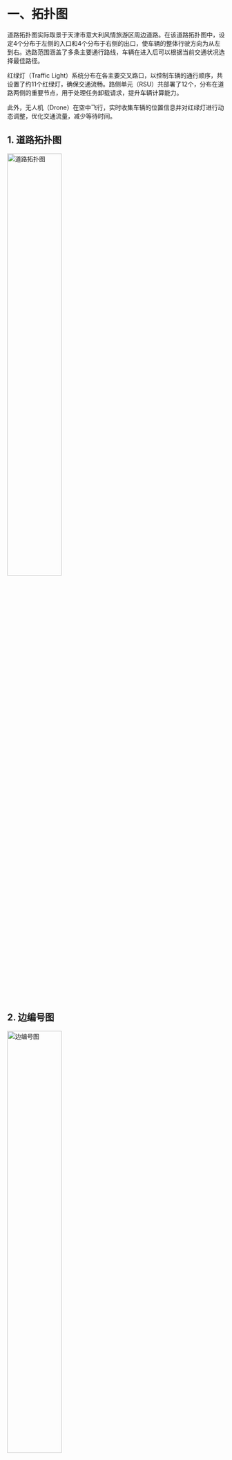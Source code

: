 <head>
    <script src="https://cdn.mathjax.org/mathjax/latest/MathJax.js?config=TeX-AMS-MML_HTMLorMML" type="text/javascript"></script>
    <script type="text/x-mathjax-config">
        MathJax.Hub.Config({
            tex2jax: {
            skipTags: ['script', 'noscript', 'style', 'textarea', 'pre'],
            inlineMath: [['$','$']]
            }
        });
    </script>
</head>

# 一、拓扑图
道路拓扑图实际取景于天津市意大利风情旅游区周边道路。在该道路拓扑图中，设定4个分布于左侧的入口和4个分布于右侧的出口，使车辆的整体行驶方向为从左到右。选路范围涵盖了多条主要通行路线，车辆在进入后可以根据当前交通状况选择最佳路径。

红绿灯（Traffic Light）系统分布在各主要交叉路口，以控制车辆的通行顺序，共设置了约11个红绿灯，确保交通流畅。路侧单元（RSU）共部署了12个，分布在道路两侧的重要节点，用于处理任务卸载请求，提升车辆计算能力。

此外，无人机（Drone）在空中飞行，实时收集车辆的位置信息并对红绿灯进行动态调整，优化交通流量，减少等待时间。
## 1. 道路拓扑图
<img src="./others/png图/道路拓扑图.png" alt="道路拓扑图" style="width: 50%; height: auto;" />

## 2. 边编号图

<img src="./others/png图/边编号图.png" alt="边编号图" style="width: 50%; height: auto;" />

## 3. 红绿灯编号图

<img src="./others/png图/红绿灯编号图.png" alt="红绿灯编号图" style="width: 50%; height: auto;" />

## 4. 路口编号图

<img src="./others/png图/路口编号图.png" alt="路口编号图" style="width: 50%; height: auto;" />

## 5. 无人机编号图

<img src="./others/png图/无人机编号图.png" alt="无人机编号图" style="width: 50%; height: auto;" />

## 5. RSU编号图

<img src="./others/png图/RSU编号图.png" alt="RSU编号图" style="width: 50%; height: auto;" />

## 6. 汇总叠加图

<img src="./others/png图/汇总叠加图.png" alt="汇总叠加图" style="width: 50%; height: auto;" />



# 二、排队时延、传输时延、计算时延

## 1. 排队时延  $ T_q $

### 定义

排队时延描述了任务在边缘单元的服务队列中等待被处理的时间。对于车辆发出的任务请求，可能因边缘单元负载较高而需要等待。

### 公式

$$
T_q = \frac{\lambda \cdot E[S^2]}{2 \cdot (1 - \lambda \cdot E[S])}
$$

### 参数含义

- $ \lambda $：任务到达率，表示单位时间内到达边缘节点的任务数量，它反映了系统的输入负载强度。单位为任务/秒
- $E[S] $：任务的平均服务时间，即边缘单元处理单个任务的时间，其包括计算时延和其它开销时延。单位为秒/任务。
- $E[S^2]$：服务时间的二阶矩，用于描述服务时间的波动性。


## 2. 传输时延 $ T_ {\text{tra}} $

### 定义

传输时延是数据从车辆传输到边缘节点的时间，包含信道传播、网络争用和数据传输。

### 公式

$$
T_{\text{tra}} = T_{\text{pro}} + T_{\text{contention}} + T_{\text{transmission}}
$$

- **信道传播时延**：
  $$
  T_{\text{pro}} = \frac{d}{v}
  $$
- **网络争用时延**：
  $$
  T_{\text{contention}} = E[N] \cdot T_{\text{slot}}
  $$
  
  其中：
  $$
  T_{\text{slot}} = P_{\text{idle}} \cdot T_{\text{idle}} + P_c \cdot T_{\text{collision}} + P_s \cdot T_{\text{success}}
  $$
- **数据传输时延**：
  $$
  T_{\text{transmission}} = \frac{L}{C}
  $$

### 参数含义

1. **信道传播时延 $ T_{\text{pro}} $**：
   
   - $d $：车辆到边缘节点的物理距离，单位为米。
   - $ v $：信号传播速度，单位为米/秒。
2. **网络争用时延 $ T_{\text{contention}} $**：
   
   - $E[N] $：平均争用次数。
   - $P_{\text{idle}}, P_c, P_s $：空闲、冲突、成功传输的概率。
   - $ T_{\text{idle}}, T_{\text{collision}}, T_{\text{success}} $：空闲、冲突、成功传输时隙的时长（单位：秒）。
3. **数据传输时延 $ T_{\text{transmission}} $**：
   
   - $ L $：数据包的大小，单位为比特。
   - $ C $：信道容量，单位为比特/秒。

## 3. 计算时延 $ T_ {\text{cal}} $

### 定义

计算时延是任务在边缘节点被处理所需的时间，与任务复杂度和计算资源相关。

### 公式

$$
T_{\text{cal}} = \frac{k \cdot L}{i \cdot \mu_t}
$$


### 参数含义

1. **任务复杂度 $ k \cdot c $**：
   
   - $k $：计算复杂度因子，表示每比特数据需要执行的计算量（单位：FLOPs/比特）。k 的值取决于任务类型和算法。
   - $ L$：数据包大小，单位为比特。
2. **计算资源分配**：
   
   - $ i $：分配的计算资源单元数量（如 CPU 核数）。
   - $\mu_t $：每个计算资源单元的计算能力，单位为 FLOPs/秒。

## 4. 完整通信总时延

完整的通信总时延为：

$$
T_{\text{total}} = T_{\text{tra}} + T_q + T_{\text{cal}} 
$$




# 三、性能指标

## 1. 任务卸载平均处理延时

**计算公式**:

$$
T_{avg} = \frac{1}{N} \sum_{i=1}^{N} T_i
$$

**参数**:

* \( T_i \): 第 \( i \) 个任务的处理延时
* \( N \): 任务总数

## 2. RSU总车辆服务数量

**计算公式**:

$$
S_{RSU} = \sum_{j=1}^{M} C_j
$$

**参数**:

* \( C_j \): 第 \( j \) 个 RSU 服务的车辆数量
* \( M \): RSU 总数

## 3. RSU边缘计算吞吐量

**计算公式**:

$$
H = \frac{\sum_{k=1}^{P} D_k}{T}
$$

**参数**:

* \( D_k \): 第 \( k \) 个任务的计算数据量
* \( P \): 总任务数
* \( T \): 总处理时间

## 4. 车辆在红绿灯处的平均等待时间

**计算公式**:

$$
W_{avg} = \frac{1}{Q} \sum_{l=1}^{Q} W_l
$$

**参数**:

* \( W_l \): 第 \( l \) 辆车的等待时间
* \( Q \): 红绿灯前的总车辆数量

## 5. 交通流量

**计算公式**:

$$
F = \frac{N_{v}}{T_{interval}}
$$

**参数**:

* \( N_{v} \): 在特定时间段内通过的车辆数量
* \( T_{interval} \): 该时间段的持续时间（单位：小时）

# 四、json字段说明

### Car.json
**字段说明**：
- `id`: 车辆的唯一标识符。
- `offload_probability`: 任务卸载的概率，表示车辆有多大可能将计算任务卸载到路边单元（RSU）。
- `latency_requirement`: 车辆对任务处理的时延要求，以秒为单位。
- `position`: 车辆的当前位置，表示为坐标列表 `[x, y]`。
- `speed`: 车辆的行驶速度，以 km/h 为单位。
- `entry_node`: 车辆进入道路网络的节点。
- `exit_node`: 车辆从道路网络出去的节点。
- `edge_id`: 车辆当前所在道路段的 ID。

### Drone.json
**字段说明**：
- `id`: 无人机的唯一标识符。
- `position`: 无人机的当前位置，表示为坐标列表 `[x, y, z]`，其中 `z` 为高度。
- `computation_capacity`: 无人机的计算能力，以某单位表示。
- `concurrency_capacity`: 无人机同时处理任务的能力，表示它可以同时执行的任务数。

### Node.json
**字段说明**：
- `id`: 节点的唯一标识符。
- `position`: 节点的位置，表示为坐标列表 `[x, y]`。
- `node_type`: 节点类型，数字表示，如1、2、3等，具体类型需要根据系统设计确定。
- `traffic_light_node`: 是否有交通灯控制的节点，数字标识（例如0为无交通灯，1为有）。
- `rsu_ids`: 与此节点关联的 RSU（路边单元）的 ID 列表。
- `drone_ids`: 与此节点关联的无人机的 ID 列表。

### Road.json
**字段说明**：
- `id`: 道路段的唯一标识符。
- `node1`: 道路起点的节点 ID。
- `node2`: 道路终点的节点 ID。
- `length`: 道路长度，单位为米。

### Traffic_light.json
**字段说明**：
- `id`: 交通灯的唯一标识符。
- `current_state`: 交通灯的当前状态，数字表示（如1为绿灯，2为红灯等）。
- `remaining_time`: 交通灯当前状态剩余时间，单位为秒。
- `durations`: 交通灯每个状态的持续时间列表，以秒为单位。

### RSU.json
**字段说明**：
- `id`: 路边单元（RSU）的唯一标识符。
- `computation_capacity`: RSU的计算能力，以某单位表示。
- `concurrency_capacity`: RSU可以同时处理的任务数量。


# 五、强化学习

以下是针对车辆任务卸载到路侧单元（RSU）问题的POMDP建模，目标是通过强化学习优化任务分配策略，最小化任务处理延时。

---

# **1. 部分可观察马尔可夫决策过程（POMDP）建模**

#### **1.1 状态空间 (State,**  **$S_t$**​ **)**

全局状态包括车辆与RSU的任务和网络信息。状态定义为：

$$
S_t = \{\sum_{i=1}^MV_{i,t}, \sum_{j=1}^NR_{j,t}, \sum_{i=1}^M\sum_{j=1}^NNet_{(i,j),t}\}
$$

* $V_{i,t} = \{D_{i,t}, \tau_{i,t}, p_{i,t}\}$，$V_{i,t}$ 是车辆 $i$ 在时间 $t$ 的状态向量，包含以下信息：

  * $D_{i,t}$：车辆 $i$ 当前时间槽生成的任务数据大小（单位：KB）。
  * $\tau_{i,t}$：车辆 $i$ 的任务延迟需求（单位：ms）。
  * $p_{i,t}$：车辆 $i$ 的计算能力（单位：CPU MHz）。
* $R_{j,t} = \{C_{j,t}, Q_{j,t}\}$，$R_{j,t}$ 是 RSU $j$ 在时间 $t$ 的状态向量，包含以下信息：

  * $C_{j,t}$：RSU $j$ 的当前计算资源（单位：CPU MHz）。
  * $Q_{j,t}$：RSU $j$ 的任务队列长度（单位：任务数）。
* $Net_{(i,j),t} = \{B_{(i,j),t}, S_{(i,j),t}\}$，$Net_{(i,j),t}$是车辆 $i$ 与 RSU $j$ 的网络状态，包含以下信息：

  * $B_{(i,j),t}$：车辆 $i$ 与 RSU $j$ 的通信带宽（单位：MHz）。
  * $S_{(i,j),t}$：车辆 $i$ 与 RSU $j$ 的信道质量（单位：信噪比，dB）。

---

#### **1.2 观测空间 (Observation,**  **$O_t$**​ **)**

由于部分可观察，车辆只能观测到自身信息及服务范围内RSU的部分状态。观测定义为：

$$
O_{t}=\{V_{t},\{R_{k,t},Net_{k,t}\}\mid 
 k\in\mathcal{K}\}
$$

其中：

* **$\mathcal{K}$**：车辆服务范围内的 RSU 集合。

---

#### **1.3 动作空间 (Action,**  **$a_t$**​ **)**

动作是任务分配策略，定义为任务分配比例向量：

$$
a_t = [w_1, w_2, \dots, w_K] ， 
 k\in\mathcal{K}
$$

* $w_k \in [0, 1]$：表示任务分配给服务范围内RSU $k$ 的比例。
* 满足约束：$\sum_{k=1}^K w_k = 1$

---

#### **1.4 奖励函数 (Reward,**  **$R_t$**​ **)**

奖励函数用于量化动作的好坏，目标是最小化任务总延时。奖励函数通过以下两个主要部分来表示：

$$
R(T_{total},E)=\alpha\cdot R_{T}(T_{total})+\beta\cdot R_{E}(E)
$$

其中$\alpha$ 和 $\beta$ 分别代表延时和能耗在奖励函数中的权重，满足 $\alpha + \beta = 1$。

* ###### 延时奖励 $R_T(T_{\text{total}})$：

  根据总延时 $T_{\text{total}}$ 相对于阈值进行分段：

  $$
  R_T(T_{\text{total}}) =
  \begin{cases}
  1 & \text{若 } T_{\text{total}} \leq T_{\text{ideal}} \\
  \frac{T_{\text{acpt}} - T_{\text{total}}}{T_{\text{acpt}} - T_{\text{ideal}}} & \text{若 } T_{\text{ideal}} < T_{\text{total}} \leq T_{\text{acpt}} \\
  0 & \text{若 } T_{\text{total}} > T_{\text{acpt}}
  \end{cases}
  $$

  其中：

  * $T_{\text{total}}$：为排队时延$T_{\text{tra}}$、传输时延$T_q$、计算时延$T_{\text{cal}}$的总和。即$T_{\text{total}} = T_{\text{tra}} + T_q +T_{\text{cal}}$
  * $T_{\text{ideal}}$：系统期望达到的最佳延时。
  * $T_{\text{acpt}}$：任务卸载过程仍可接受的最大延时。
* ###### 能耗奖励 $R_E(E)$

  根据能耗 $E$ 是否超过阈值进行分段：

  $$
  R_E(E) =
  \begin{cases}
  1 & \text{若 } E \leq E_{\text{max}} \\
  \frac{E_{\text{max}}}{E} & \text{若 } E > E_{\text{max}}
  \end{cases}
  $$

  其中：

  * $E$：任务卸载过程中的能量消耗。
  * $E_{\text{max}}$：允许的最大能耗

最终将综合奖励函数 $R(T_{\text{total}}, E)$展开得到如下分段函数：

$$
R(T_{\text{total}}, E) =
\begin{cases}
\alpha \cdot 1 + \beta \cdot 1 & \text{若 } T_{\text{total}} \leq T_{\text{ideal}} \text{ 且 } E \leq E_{\text{max}} \\
\alpha \cdot \frac{T_{\text{acpt}} - T_{\text{total}}}{T_{\text{acpt}} - T_{\text{ideal}}} + \beta \cdot 1 & \text{若 } T_{\text{ideal}} < T_{\text{total}} \leq T_{\text{acpt}} \text{ 且 } E \leq E_{\text{max}} \\
\alpha \cdot 0 + \beta \cdot 1 & \text{若 } T_{\text{total}} > T_{\text{acpt}} \text{ 且 } E \leq E_{\text{max}} \\
\alpha \cdot 1 + \beta \cdot \frac{E_{\text{max}}}{E} & \text{若 } T_{\text{total}} \leq T_{\text{ideal}} \text{ 且 } E > E_{\text{max}} \\
\alpha \cdot \frac{T_{\text{acpt}} - T_{\text{total}}}{T_{\text{acpt}} - T_{\text{ideal}}} + \beta \cdot \frac{E_{\text{max}}}{E} & \text{若 } T_{\text{ideal}} < T_{\text{total}} \leq T_{\text{acpt}} \text{ 且 } E > E_{\text{max}} \\
\alpha \cdot 0 + \beta \cdot \frac{E_{\text{max}}}{E} & \text{若 } T_{\text{total}} > T_{\text{acpt}} \text{ 且 } E > E_{\text{max}}
\end{cases}
$$

---

#### **1.6 策略目标**

优化目标是最大化长期累积奖励，即：

$$
\max_{\pi} \mathbb{E}_\pi \left[\sum_{t=0}^\infty \gamma^t R_t\right]
$$

* $\pi$：任务分配策略，定义为在观测 $o_t$ 下选择动作 $a_t$ 的概率分布。

* $\gamma \in [0, 1]$：折扣因子，控制未来奖励的权重。

# **六、强化学习算法**

> 如果后面的看不上，在这挑一个看看有没有看得上的
>
> ### 推荐算法综述
>
> * **MADDPG**：适合需要连续动作空间和高度协作的任务卸载场景，能够通过集中训练提升智能体协调能力。
> * **QMIX**：适用于大规模智能体系统和离散动作空间，通过值函数的混合确保全局最优性。
> * **COMA**：通过反事实基准解决信用分配问题，适合需要精确策略协作的复杂任务卸载场景。
> * **MAPPO**：结合 PPO 的稳定性和多智能体扩展，适用于多样化任务卸载需求。
> * **GCRL**：利用图卷积网络建模智能体关系，适合智能体间关系复杂且动态变化的场景。
> * **Attention-based MARL**：通过注意力机制优化信息处理和协作，适合信息动态变化且智能体数量众多的环境。
> * **MF-MARL**：通过均值场近似提升大规模系统的处理能力，适合车联网中大量车辆的任务卸载。
> * **MASAC**：结合 SAC 的探索性和稳定性，适用于需要高探索性的任务卸载策略。
> * **CTDE Framework**：灵活适用于多种 MARL 算法，确保集中训练和分散执行的平衡。
> * **HMARL**：通过层次化策略处理复杂任务，适合多层次优化需求的车联网任务卸载。

### **1. HMARL的基本原理**

#### **1.1 层次化强化学习的概念**

层次化强化学习（Hierarchical Reinforcement Learning, HRL）是一种将复杂任务分解为多个层次子任务的方法。HRL通过引入高层次的策略（如宏观策略）和低层次的策略（如微观策略），使得智能体能够在不同的抽象层次上进行决策。这种方法不仅简化了学习过程，还提高了策略的可解释性和可复用性。

#### **1.2 多智能体系统中的层次化**

在多智能体系统中，每个智能体可能面临独立或协作的任务。HMARL在此基础上进一步引入层次结构，使得多个智能体能够在不同层次上协调和合作。通常，HMARL包括以下两个主要层次：

1. **高层策略（Manager/Meta-Controller）** ：负责规划和分配子任务，制定整体任务的宏观决策。
2. **低层策略（Worker/Controller）** ：执行具体的子任务，完成由高层策略分配的微观决策。

---

### 2 **. HMARL的实现步骤**

#### 2 **.1 任务分解**

首先，需要将任务卸载问题分解为多个层次的子任务：

* **高层任务**：任务分配与规划，决定每辆车的任务分配比例。
* **低层任务**：具体的任务执行，如数据传输、计算资源调度等。

#### 2 **.2 设计高层与低层智能体**

* **高层智能体**：

  * **输入**：全局或汇总的系统状态信息。
  * **输出**：任务分配比例向量 $[w_1, w_2, \dots, w_K]$。
  * **学习方法**：采用集中式强化学习方法，如集中式训练的策略梯度方法或基于值的学习方法。
* **低层智能体**：

  * **输入**：局部状态信息和高层分配的任务比例 $w_k$。
  * **输出**：具体的执行动作，如调整传输速率、执行本地计算等。
  * **学习方法**：采用分散式强化学习方法，独立学习自己的策略，或结合集中式训练方法共享部分信息。

#### 2 **.3 训练策略**

###### 2 **.3.1 集中式训练**

在训练阶段，高层智能体可以访问所有智能体的状态和动作信息，利用这些信息进行全局优化。这种方法有助于智能体学习到更协调和高效的策略。

###### 2 **.3.2 分散式执行**

在执行阶段，每个智能体仅基于自身的观测和接收到的任务指令进行决策。这种方法确保了系统的可扩展性和实时性，适应车联网中信息的局部性和动态性。

###### 2 **.4 协同与通信机制**

确保高层和低层智能体之间的有效通信：

* **高层到低层**：高层智能体将任务分配比例传递给各低层智能体。  
  ​$a_t^{high} = [w_1, w_2, \dots, w_K]$
* **低层到高层**：低层智能体将执行结果（如实际延时、能耗）反馈给高层智能体，用于策略的进一步优化。  
  ​$R_t^{low} = \alpha \cdot R_T(T_{\text{total}}) + \beta \cdot R_E(E)$

---

### 3 **. 数学模型**

在HMARL中，整个系统可以被建模为多个嵌套的POMDP（部分可观察马尔可夫决策过程），其中每个层次的智能体都有自己的状态、观测、动作和奖励函数。

#### 3 **.2.1 高层POMDP**

* **状态空间**：全局状态 $S_t^{high}$
* **观测空间**：全局观测 $O_t^{high}$
* **动作空间**：任务分配策略 $a_t^{high}$
* **奖励函数**：全局奖励 $R_t^{high}$

#### 3 **.2.2 低层POMDP**

* **状态空间**：局部状态 $S_t^{low}$
* **观测空间**：局部观测 $O_t^{low}$
* **动作空间**：具体执行动作 $a_t^{low}$
* **奖励函数**：局部奖励 $R_t^{low}$

### 3 **.3 任务卸载场景中的层次化设计**

为HMARL设计了如下层次结构：

#### 3 **.3.1 高层策略：任务分配与规划**

* **输入**：所有车辆和RSU的状态信息，如任务生成速率、RSU的负载、网络带宽等。

  $$
  S_t^{high} = \left\{ \sum_{i=1}^M V_{i,t}, \sum_{j=1}^N R_{j,t}, \sum_{i=1}^M \sum_{j=1}^N \text{Net}_{(i,j),t} \right\}
  $$
* **动作**：为每辆车分配任务卸载比例向量 $a_t^{high} = [w_1, w_2, \dots, w_K]$，其中 $w_k$ 表示任务分配给RSU $k$ 的比例。
* **奖励**：基于全局系统性能，即总延时和总能耗。

  $$
  R_t^{high} = \alpha \cdot R_T(T_{\text{total}}) + \beta \cdot R_E(E)
  $$

#### 3 **.3.2 低层策略：具体任务执行**

* **输入**：自身的局部状态 $S_t^{low}$ 和高层分配的任务比例 $w_k$。

  $$
  S_t^{low} = \{V_{t},\{R_{k,t},Net_{k,t}\}\mid 
   k\in\mathcal{K}\}
  $$
* **动作**：执行具体的传输和计算策略，如调整传输速率 $r_t$、选择传输路径 $p_t$ 等。
* **奖励**：基于自身执行效果，即实际延时和能耗。

  $$
  R_t^{low} = \alpha \cdot R_T(T_{\text{total}}) + \beta \cdot R_E(E)
  $$

---

### 4 **. HMARL的数学表达式与优化过程**

#### 4 **.1 高层策略的决策过程**

高层策略需要决定每辆车的任务分配比例 $a_t^{high}$，目标是最大化全局累积奖励。高层的优化目标可以表示为：

$$
\max_{\pi^{high}} \mathbb{E}_{\pi^{high}} \left[ \sum_{t=0}^\infty \gamma^t R_t^{high} \right]
$$

其中：

* $\pi^{high}$ 是高层策略。
* $\gamma \in [0,1]$ 是折扣因子。

#### 4 **.2 低层策略的决策过程**

低层策略根据高层分配的任务比例 $w_k$ 执行具体动作，目标是最大化局部累积奖励。低层的优化目标可以表示为：

$$
\max_{\pi^{low}} \mathbb{E}_{\pi^{low}} \left[ \sum_{t=0}^\infty \gamma^t R_t^{low} \right]
$$

其中：

* $\pi^{low}$ 是低层策略。
* $\gamma \in [0,1]$ 是折扣因子。

#### 4 **.3 协同优化**

高层和低层策略需要协同优化，以实现整体系统的最优性能。数学上，这可以通过联合优化高层和低层策略来实现：

$$
\max_{\pi^{high}, \pi^{low}} \mathbb{E}_{\pi^{high}, \pi^{low}} \left[ \sum_{t=0}^\infty \gamma^t (R_t^{high} + R_t^{low}) \right]
$$

